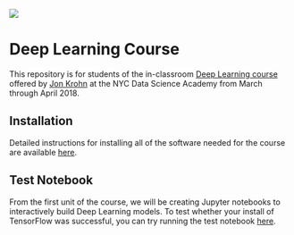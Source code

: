 ![](http://9ce5546a6ccb7905d04b-7fb50b218d153ea70ad48d487f749494.r12.cf2.rackcdn.com/9c45897cb8616a084ea7d28e4479c64d-22643f7f3bf6f27e0e14a2119c9b0fc3.png)

# Deep Learning Course

This repository is for students of the in-classroom [Deep Learning course](https://nycdatascience.com/courses/deep-learning/) offered by [Jon Krohn](https://www.jonkrohn.com/) at the NYC Data Science Academy from March through April 2018. 

## Installation

Detailed instructions for installing all of the software needed for the course are available [here](https://github.com/the-deep-learners/nycdsa-dpl-002/tree/master/installation). 

## Test Notebook

From the first unit of the course, we will be creating Jupyter notebooks to interactively build Deep Learning models. To test whether your install of TensorFlow was successful, you can try running the test notebook [here](https://github.com/the-deep-learners/nycdsa-dpl-002/blob/master/notebooks/test.ipynb).
